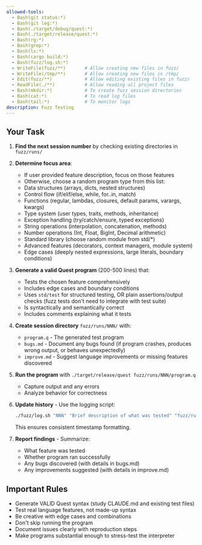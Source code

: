 ```yaml
---
allowed-tools: 
  - Bash(git status:*)
  - Bash(git log:*)
  - Bash(./target/debug/quest:*)
  - Bash(./target/release/quest:*)
  - Bash(rg:*)
  - Bash(grep:*)
  - Bash(ls:*)
  - Bash(cargo build:*)
  - Bash(fuzz/log.sh:*)
  - WriteFile(fuzz/**)       # Allow creating new files in fuzz/
  - WriteFile(/tmp/**)       # Allow creating new files in /tmp/
  - Edit(fuzz/**)            # Allow editing existing files in fuzz/
  - ReadFile(./**)           # Allow reading all project files
  - Bash(mkdir:*)            # To create fuzz session directories
  - Bash(cat:*)              # To read log files
  - Bash(tail:*)             # To monitor logs
description: Fuzz Testing
---
```

## Your Task

1. **Find the next session number** by checking existing directories in `fuzz/runs/`
2. **Determine focus area**:
   - If user provided feature description, focus on those features
   - Otherwise, choose a random program type from this list:
   - Data structures (arrays, dicts, nested structures)
   - Control flow (if/elif/else, while, for..in, match)
   - Functions (regular, lambdas, closures, default params, varargs, kwargs)
   - Type system (user types, traits, methods, inheritance)
   - Exception handling (try/catch/ensure, typed exceptions)
   - String operations (interpolation, concatenation, methods)
   - Number operations (Int, Float, BigInt, Decimal arithmetic)
   - Standard library (choose random module from std/*)
   - Advanced features (decorators, context managers, module system)
   - Edge cases (deeply nested expressions, large literals, boundary conditions)

3. **Generate a valid Quest program** (200-500 lines) that:
   - Tests the chosen feature comprehensively
   - Includes edge cases and boundary conditions
   - Uses `std/test` for structured testing, OR plain assertions/output checks (fuzz tests don't need to integrate with test suite)
   - Is syntactically and semantically correct
   - Includes comments explaining what it tests

4. **Create session directory** `fuzz/runs/NNN/` with:
   - `program.q` - The generated test program
   - `bugs.md` - Document any bugs found (if program crashes, produces wrong output, or behaves unexpectedly)
   - `improve.md` - Suggest language improvements or missing features discovered

5. **Run the program** with `./target/release/quest fuzz/runs/NNN/program.q`
   - Capture output and any errors
   - Analyze behavior for correctness

6. **Update history** - Use the logging script:
   ```bash
   ./fuzz/log.sh "NNN" "Brief description of what was tested" "fuzz/runs/NNN/program.q"
   ```
   This ensures consistent timestamp formatting.

7. **Report findings** - Summarize:
   - What feature was tested
   - Whether program ran successfully
   - Any bugs discovered (with details in bugs.md)
   - Any improvements suggested (with details in improve.md)

## Important Rules

- Generate VALID Quest syntax (study CLAUDE.md and existing test files)
- Test real language features, not made-up syntax
- Be creative with edge cases and combinations
- Don't skip running the program
- Document issues clearly with reproduction steps
- Make programs substantial enough to stress-test the interpreter
